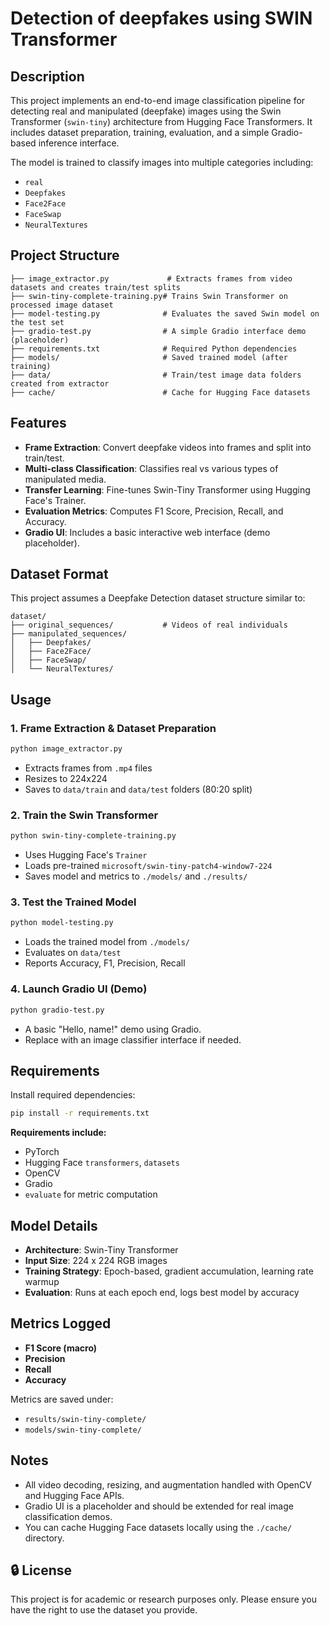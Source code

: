 # Detection of deepfakes using SWIN Transformer
## Description

This project implements an end-to-end image classification pipeline for detecting real and manipulated (deepfake) images using the Swin Transformer (`swin-tiny`) architecture from Hugging Face Transformers. It includes dataset preparation, training, evaluation, and a simple Gradio-based inference interface.

The model is trained to classify images into multiple categories including:
- `real`
- `Deepfakes`
- `Face2Face`
- `FaceSwap`
- `NeuralTextures`

## Project Structure

```
├── image_extractor.py             # Extracts frames from video datasets and creates train/test splits
├── swin-tiny-complete-training.py# Trains Swin Transformer on processed image dataset
├── model-testing.py              # Evaluates the saved Swin model on the test set
├── gradio-test.py                # A simple Gradio interface demo (placeholder)
├── requirements.txt              # Required Python dependencies
├── models/                       # Saved trained model (after training)
├── data/                         # Train/test image data folders created from extractor
├── cache/                        # Cache for Hugging Face datasets
```

## Features

- **Frame Extraction**: Convert deepfake videos into frames and split into train/test.
- **Multi-class Classification**: Classifies real vs various types of manipulated media.
- **Transfer Learning**: Fine-tunes Swin-Tiny Transformer using Hugging Face's Trainer.
- **Evaluation Metrics**: Computes F1 Score, Precision, Recall, and Accuracy.
- **Gradio UI**: Includes a basic interactive web interface (demo placeholder).

## Dataset Format

This project assumes a Deepfake Detection dataset structure similar to:

```
dataset/
├── original_sequences/           # Videos of real individuals
├── manipulated_sequences/
│   ├── Deepfakes/
│   ├── Face2Face/
│   ├── FaceSwap/
│   └── NeuralTextures/
```

## Usage

### 1. Frame Extraction & Dataset Preparation

```bash
python image_extractor.py
```

- Extracts frames from `.mp4` files
- Resizes to 224x224
- Saves to `data/train` and `data/test` folders (80:20 split)

### 2. Train the Swin Transformer

```bash
python swin-tiny-complete-training.py
```

- Uses Hugging Face's `Trainer`
- Loads pre-trained `microsoft/swin-tiny-patch4-window7-224`
- Saves model and metrics to `./models/` and `./results/`

### 3. Test the Trained Model

```bash
python model-testing.py
```

- Loads the trained model from `./models/`
- Evaluates on `data/test`
- Reports Accuracy, F1, Precision, Recall

### 4. Launch Gradio UI (Demo)

```bash
python gradio-test.py
```

- A basic "Hello, name!" demo using Gradio.
- Replace with an image classifier interface if needed.

## Requirements

Install required dependencies:

```bash
pip install -r requirements.txt
```

**Requirements include:**
- PyTorch
- Hugging Face `transformers`, `datasets`
- OpenCV
- Gradio
- `evaluate` for metric computation

## Model Details

- **Architecture**: Swin-Tiny Transformer
- **Input Size**: 224 x 224 RGB images
- **Training Strategy**: Epoch-based, gradient accumulation, learning rate warmup
- **Evaluation**: Runs at each epoch end, logs best model by accuracy

## Metrics Logged

- **F1 Score (macro)**
- **Precision**
- **Recall**
- **Accuracy**

Metrics are saved under:
- `results/swin-tiny-complete/`
- `models/swin-tiny-complete/`

## Notes

- All video decoding, resizing, and augmentation handled with OpenCV and Hugging Face APIs.
- Gradio UI is a placeholder and should be extended for real image classification demos.
- You can cache Hugging Face datasets locally using the `./cache/` directory.

## 🔒 License

This project is for academic or research purposes only. Please ensure you have the right to use the dataset you provide.
